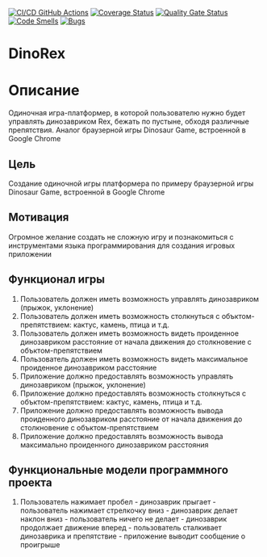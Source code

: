 [![CI/CD GitHub Actions](https://github.com/Artem2035/progect/actions/workflows/action.yml/badge.svg)](https://github.com/Artem2035/progect/actions/workflows/action.yml)
[![Coverage Status](https://coveralls.io/repos/github/Artem2035/progect/badge.svg?branch=master&service=github)](https://coveralls.io/github/Artem2035/progect?branch=master)
[![Quality Gate Status](https://sonarcloud.io/api/project_badges/measure?project=Artem2035_progect&metric=alert_status)](https://sonarcloud.io/summary/new_code?id=Artem2035_progect)
[![Code Smells](https://sonarcloud.io/api/project_badges/measure?project=Artem2035_progect&metric=code_smells)](https://sonarcloud.io/summary/new_code?id=Artem2035_progect)
[![Bugs](https://sonarcloud.io/api/project_badges/measure?project=Artem2035_progect&metric=bugs)](https://sonarcloud.io/summary/new_code?id=Artem2035_progect)

# DinoRex

# Описание
Одиночная игра-платформер, в которой пользователю нужно будет управлять динозавриком Rex, бежать по пустыне, обходя различные препятствия.
Аналог браузерной игры Dinosaur Game, встроенной в Google Chrome
## Цель
Создание одиночной игры платформера по примеру браузерной игры Dinosaur Game, встроенной в Google Chrome
## Мотивация
Огромное желание создать не сложную игру и познакомиться с инструментами языка программирования для создания игровых приложении
## Функционал игры
1. Пользователь должен иметь возможность управлять динозавриком (прыжок, уклонение)
2. Пользователь должен иметь возможность столкнуться с объктом-препятствием: кактус, камень, птица и т.д.
3. Пользователь должен иметь возможность видеть проиденное динозавриком расстояние от начала движения до столкновение с объктом-препятствием
4. Пользователь должен иметь возможность видеть максимальное проиденное динозавриком расстояние
5. Приложение должно предоставлять возможность управлять динозавриком (прыжок, уклонение)
6. Приложение должно предоставлять возможность столкнуться с объктом-препятствием: кактус, камень, птица и т.д.
7. Приложение должно предоставлять возможность вывода проиденного динозавриком расстояние от начала движения до столкновение с объктом-препятствием
8. Приложение должно предоставлять возможность вывода максимально проиденного динозавриком расстояния

## Функциональные модели программного проекта

1. Пользователь нажимает пробел - динозаврик прыгает - пользователь нажимает стрелкочку вниз - динозаврик делает наклон вниз - пользователь ничего не делает - динозаврик продолжает движение вперед - пользователь сталкивает динозаврика и препятствие - приложение выводит сообщение о проигрыше



